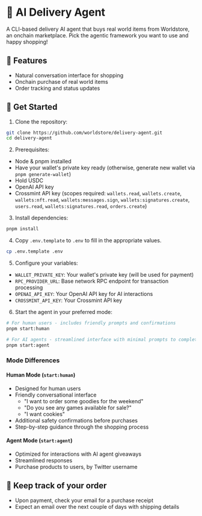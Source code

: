 # 🤖 AI Delivery Agent

A CLI-based delivery AI agent that buys real world items from Worldstore, an onchain marketplace. Pick the agentic framework you want to use and happy shopping!

## 🌟 Features

- Natural conversation interface for shopping
- Onchain purchase of real world items
- Order tracking and status updates

## 🚀 Get Started

1. Clone the repository:

```bash
git clone https://github.com/worldstore/delivery-agent.git
cd delivery-agent
```

2. Prerequisites:

- Node & pnpm installed
- Have your wallet's private key ready (otherwise, generate new wallet via `pnpm generate-wallet`)
- Hold USDC
- OpenAI API key
- Crossmint API key (scopes required: `wallets.read`, `wallets.create`, `wallets:nft.read`, `wallets:messages.sign`, `wallets:signatures.create`, `users.read`, `wallets:signatures.read`, `orders.create`)

3. Install dependencies:

```bash
pnpm install
```

4. Copy `.env.template` to `.env` to fill in the appropriate values.

```bash
cp .env.template .env
```

5. Configure your variables:

- `WALLET_PRIVATE_KEY`: Your wallet's private key (will be used for payment)
- `RPC_PROVIDER_URL`: Base network RPC endpoint for transaction processing
- `OPENAI_API_KEY`: Your OpenAI API key for AI interactions
- `CROSSMINT_API_KEY`: Your Crossmint API key 

6. Start the agent in your preferred mode:

```bash
# For human users - includes friendly prompts and confirmations
pnpm start:human

# For AI agents - streamlined interface with minimal prompts to complete purchases
pnpm start:agent
```

### Mode Differences

#### Human Mode (`start:human`)

- Designed for human users
- Friendly conversational interface
   - "I want to order some goodies for the weekend"
   - "Do you see any games available for sale?"
   - "I want cookies"
- Additional safety confirmations before purchases
- Step-by-step guidance through the shopping process

#### Agent Mode (`start:agent`)

- Optimized for interactions with AI agent giveaways
- Streamlined responses
- Purchase products to users, by Twitter username

## 🚀 Keep track of your order

- Upon payment, check your email for a purchase receipt
- Expect an email over the next couple of days with shipping details